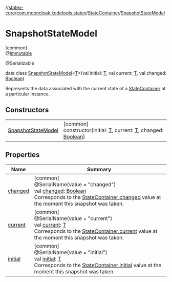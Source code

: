 //[statex-core](../../../../index.md)/[com.mooncloak.kodetools.statex](../../index.md)/[StateContainer](../index.md)/[SnapshotStateModel](index.md)

# SnapshotStateModel

[common]\
@[Immutable](https://developer.android.com/reference/kotlin/androidx/compose/runtime/Immutable.html)

@Serializable

data class [SnapshotStateModel](index.md)&lt;[T](index.md)&gt;(val initial: [T](index.md), val current: [T](index.md), val changed: [Boolean](https://kotlinlang.org/api/latest/jvm/stdlib/kotlin/-boolean/index.html))

Represents the data associated with the current state of a [StateContainer](../index.md) at a particular instance.

## Constructors

| | |
|---|---|
| [SnapshotStateModel](-snapshot-state-model.md) | [common]<br>constructor(initial: [T](index.md), current: [T](index.md), changed: [Boolean](https://kotlinlang.org/api/latest/jvm/stdlib/kotlin/-boolean/index.html)) |

## Properties

| Name | Summary |
|---|---|
| [changed](changed.md) | [common]<br>@SerialName(value = &quot;changed&quot;)<br>val [changed](changed.md): [Boolean](https://kotlinlang.org/api/latest/jvm/stdlib/kotlin/-boolean/index.html)<br>Corresponds to the [StateContainer.changed](../changed.md) value at the moment this snapshot was taken. |
| [current](current.md) | [common]<br>@SerialName(value = &quot;current&quot;)<br>val [current](current.md): [T](index.md)<br>Corresponds to the [StateContainer.current](../current.md) value at the moment this snapshot was taken. |
| [initial](initial.md) | [common]<br>@SerialName(value = &quot;initial&quot;)<br>val [initial](initial.md): [T](index.md)<br>Corresponds to the [StateContainer.initial](../initial.md) value at the moment this snapshot was taken. |
